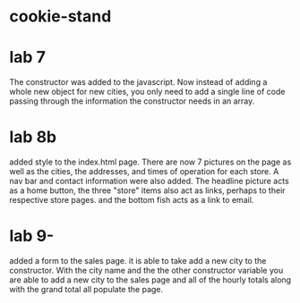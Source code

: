 # cookie-stand

# lab 7
The constructor was added to the javascript. Now instead of adding a whole new object for new cities, you only need to add a single line of code passing through the information the constructor needs in an array.
# lab 8b 
added style to the index.html page.  There are now 7 pictures on the page as well as the cities, the addresses, and times of operation for each store. A nav bar and contact information were also added. The headline picture acts as a home button, the three "store" items also act as links, perhaps to their respective store pages. and the bottom fish acts as a link to email.
# lab 9- 
added a form to the sales page. it is able to take add a new city to the constructor. With the city name and the the other constructor variable you are able to add a new city to the sales page and all of the hourly totals along with the grand total all populate the page.  
